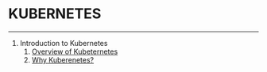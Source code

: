 # KUBERNETES
---

1. Introduction to Kubernetes
    1. [Overview of Kubeternetes](./Introduction/overview.md)
    2. [Why Kuberenetes?](./Introduction/why_k8s.md)